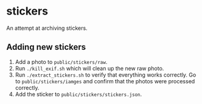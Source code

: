 # stickers

An attempt at archiving stickers.

## Adding new stickers

1. Add a photo to `public/stickers/raw`.
2. Run `./kill_exif.sh` which will clean up the new raw photo.
3. Run `./extract_stickers.sh` to verify that everything works correctly. Go to
   `public/stickers/iamges` and confirm that the photos were processed
   correctly.
4. Add the sticker to `public/stickers/stickers.json`.
